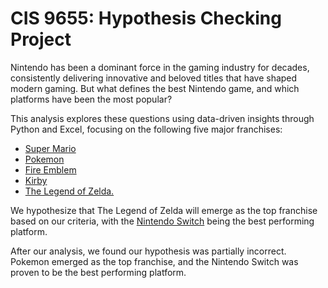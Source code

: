 # CIS 9655: Hypothesis Checking Project

Nintendo has been a dominant force in the gaming industry for decades, consistently delivering innovative and beloved titles that have shaped modern gaming. But what defines the best Nintendo game, and which platforms have been the most popular? 

This analysis explores these questions using data-driven insights through Python and Excel, focusing on the following five major franchises: 

- [Super Mario](https://mario.nintendo.com/)
- [Pokemon](https://www.pokemon.com/us)
- [Fire Emblem](https://www.nintendo.com/jp/fe/en/index.html?srsltid=AfmBOopIqiB-OpY74MsAijppaZJLqoTD9p7_H6ttu0bKuggqaWHgzzrE)
- [Kirby](https://kirby.nintendo.com/)
- [The Legend of Zelda.](https://zelda.nintendo.com/)

We hypothesize that The Legend of Zelda will emerge as the top franchise based on our criteria, with the [Nintendo Switch](https://www.nintendo.com/us/switch/?srsltid=AfmBOoqy4e_SrPyEjUYQY7f60RCPV-_shS4iRFc-I41ka3ubf3Qp4_jD) being the best performing platform. 

After our analysis, we found our hypothesis was partially incorrect. Pokemon emerged as the top franchise, and the Nintendo Switch was proven to be the best performing platform. 

